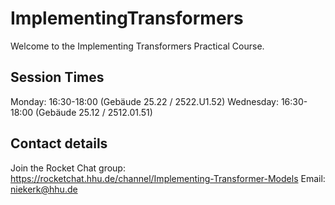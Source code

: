 # ImplementingTransformers

Welcome to the Implementing Transformers Practical Course.

## Session Times

Monday: 16:30-18:00 (Gebäude 25.22 / 2522.U1.52)
Wednesday: 16:30-18:00 (Gebäude 25.12 / 2512.01.51)

## Contact details

Join the Rocket Chat group: https://rocketchat.hhu.de/channel/Implementing-Transformer-Models
Email: niekerk@hhu.de
